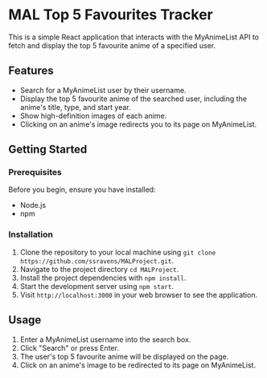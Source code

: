 # MAL Top 5 Favourites Tracker

This is a simple React application that interacts with the MyAnimeList API to fetch and display the top 5 favourite anime of a specified user. 

## Features

- Search for a MyAnimeList user by their username.
- Display the top 5 favourite anime of the searched user, including the anime's title, type, and start year.
- Show high-definition images of each anime.
- Clicking on an anime's image redirects you to its page on MyAnimeList.

## Getting Started

### Prerequisites

Before you begin, ensure you have installed:

- Node.js
- npm

### Installation

1. Clone the repository to your local machine using `git clone https://github.com/ssravens/MALProject.git`.
2. Navigate to the project directory `cd MALProject`.
3. Install the project dependencies with `npm install`.
4. Start the development server using `npm start`.
5. Visit `http://localhost:3000` in your web browser to see the application.

## Usage

1. Enter a MyAnimeList username into the search box.
2. Click "Search" or press Enter.
3. The user's top 5 favourite anime will be displayed on the page.
4. Click on an anime's image to be redirected to its page on MyAnimeList.
